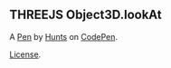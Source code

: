 THREEJS Object3D.lookAt
-----------------------


A [Pen](https://codepen.io/marshall_hunts/pen/vZJWKO) by [Hunts](http://codepen.io/marshall_hunts) on [CodePen](http://codepen.io/).

[License](https://codepen.io/marshall_hunts/pen/vZJWKO/license).